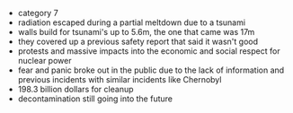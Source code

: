- category 7
- radiation escaped during a partial meltdown due to a tsunami
- walls build for tsunami's up to 5.6m, the one that came was 17m
- they covered up a previous safety report that said it wasn't good
- protests and massive impacts into the economic and social respect for nuclear power
- fear and panic broke out in the public due to the lack of information and previous incidents with similar incidents like Chernobyl
- 198.3 billion dollars for cleanup
- decontamination still going into the future